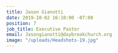 ```yaml
---
title: Jason Gianotti
date: 2019-10-02 16:10:00 -07:00
position: 7
job_title: Executive Pastor
email: Jasongianotti@daybreakchurch.org
image: "/uploads/Headshots-19.jpg"
---
```


